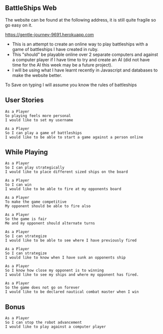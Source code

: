 BattleShips Web
------

The website can be found at the following address, it is still quite fragile so go easy on it.

https://gentle-journey-9691.herokuapp.com

* This is an attempt to create an online way to play battleships with a game of battleships I have created in ruby. 
* This "should" be playable online over 2 separate computers and against a computer player if I have time to try and create an AI (did not have time for the AI this week may be a future project). 
* I will be using what I have learnt recently in Javascript and databases to make the website better.

To Save on typing I will assume you know the rules of battleships

User Stories
----
```
As a Player
So playing feels more personal
I would like to set my username
```
```
As a Player
So I can play a game of battleships
I would like to be able to start a game against a person online
```
While Playing
---
```
As a Player
So I can play strategically
I would like to place different sized ships on the board
```
```
As a Player
So I can win
I would like to be able to fire at my opponents board
```
```
As a Player
To make the game competitive
My opponent should be able to fire also
```
```
As a Player
So the game is fair
Me and my opponent should alternate turns
```
```
As a Player
So I can strategize
I would like to be able to see where I have previously fired 
```
```
As a Player
So I can strategize
I would like to know when I have sunk an opponents ship
```
```
As a Player
So I know how close my opponent is to winning
I would like to see my ships and where my opponent has fired.
```
```
As a Player
So the game does not go on forever
I would like to be declared nautical combat master when I win
```
Bonus
--
```
As a Player
So I can stop the robot advancement
I would like to play against a computer player
```